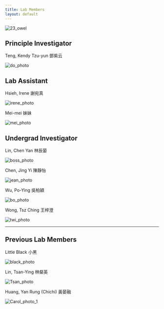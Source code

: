 ```yaml
---
title: Lab Members
layout: default
---
```



![23_owel](23_owel.jpg)<br/>

## Principle Investigator
Teng, Kendy Tzu-yun 鄧紫云

![do_photo](do_photo.jpg)<br/>

## Lab Assistant
Hsieh, Irene 謝宛真<br/>

![irene_photo](irene_photo.jpg)<br/>

Mei-mei 妹妹<br/>

![mei_photo](mei_photo.jpg)<br/>

## Undergrad Investigator 
Lin, Chen Yan 林辰晏<br/>

![boss_photo](boss_photo.jpg)<br/>

Chen, Jing Yi 陳靜怡<br/>

![jean_photo](jean_photo.jpg)<br/>

Wu, Po-Ying 吳柏穎<br/>

![bo_photo](bo_photo.jpeg)<br/>

Wong, Tsz Ching 王梓澄 <br/>

![twi_photo](twi_photo.jpg)<br/>

<hr>

## Previous Lab Members

Little Black 小黑<br/>

![black_photo](black_photo.jpg)<br/>

Lin, Tsan-Ying 林粲英 

![Tsan_photo](Tsan_photo.jpg)<br/>

Huang, Yan Rung (Chichi) 黃晏融 

![Carol_photo_1](Carol_photo_1.jpeg)<br/>

<br/><br/>
